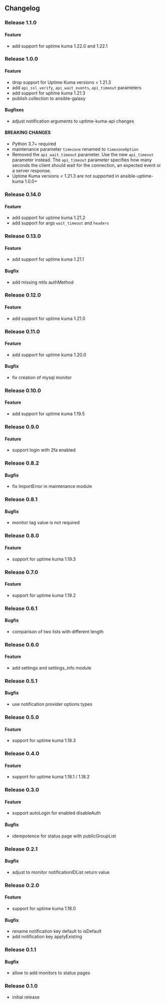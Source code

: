 ## Changelog

### Release 1.1.0

#### Feature
- add support for uptime kuma 1.22.0 and 1.22.1

### Release 1.0.0

#### Feature
- drop support for Uptime Kuma versions < 1.21.3
- add `api_ssl_verify`, `api_wait_events`, `api_timeout` parameters
- add support for uptime kuma 1.21.3
- publish collection to ansible-galaxy

#### Bugfixes
- adjust notification arguments to uptime-kuma-api changes

#### BREAKING CHANGES
- Python 3.7+ required
- maintenance parameter `timezone` renamed to `timezoneOption`
- Removed the `api_wait_timeout` parameter. Use the new `api_timeout` parameter instead. The `api_timeout` parameter specifies how many seconds the client should wait for the connection, an expected event or a server response.
- Uptime Kuma versions < 1.21.3 are not supported in ansible-uptime-kuma 1.0.0+

### Release 0.14.0

#### Feature
- add support for uptime kuma 1.21.2
- add support for args `wait_timeout` and `headers`

### Release 0.13.0

#### Feature
- add support for uptime kuma 1.21.1

#### Bugfix
- add missing mtls authMethod

### Release 0.12.0

#### Feature
- add support for uptime kuma 1.21.0

### Release 0.11.0

#### Feature
- add support for uptime kuma 1.20.0

#### Bugfix
- fix creation of mysql monitor

### Release 0.10.0

#### Feature
- add support for uptime kuma 1.19.5

### Release 0.9.0

#### Feature
- support login with 2fa enabled

### Release 0.8.2

#### Bugfix
- fix ImportError in maintenance module

### Release 0.8.1

#### Bugfix
- monitor tag value is not required

### Release 0.8.0

#### Feature
- support for uptime kuma 1.19.3

### Release 0.7.0

#### Feature
- support for uptime kuma 1.19.2

### Release 0.6.1

#### Bugfix
- comparison of two lists with different length

### Release 0.6.0

#### Feature
- add settings and settings_info module

### Release 0.5.1

#### Bugfix
- use notification provider options types

### Release 0.5.0

#### Feature
- support for uptime kuma 1.18.3

### Release 0.4.0

#### Feature
- support for uptime kuma 1.18.1 / 1.18.2

### Release 0.3.0

#### Feature
- support autoLogin for enabled disableAuth

#### Bugfix
- idempotence for status page with publicGroupList

### Release 0.2.1

#### Bugfix
- adjust to monitor notificationIDList return value

### Release 0.2.0

#### Feature
- support for uptime kuma 1.18.0

#### Bugfix
- rename notification key default to isDefault
- add notification key applyExisting

### Release 0.1.1

#### Bugfix
- allow to add monitors to status pages

### Release 0.1.0

- initial release
